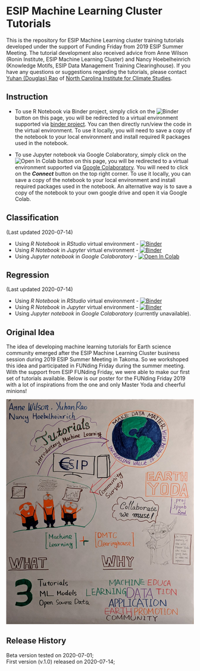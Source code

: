 # ESIP Machine Learning Cluster Tutorials  

This is the repository for ESIP Machine Learning cluster training tutorials developed under the support of Funding Friday from 2019 ESIP Summer Meeting. The tutorial development also received advice from Anne Wilson (Ronin Institute, ESIP Machine Learning Cluster) and Nancy Hoebelheinrich (Knowledge Motifs, ESIP Data Management Training Clearinghouse). If you have any questions or suggestions regarding the tutorials, please contact [Yuhan (Douglas) Rao](mailto:yuhan.rao@gmail.com) of [North Carolina Institute for Climate Studies](https://ncics.org/people/douglas-rao/).  

## Instruction  

- To use R Notebook via Binder project, simply click on the ![Binder](https://mybinder.org/badge_logo.svg) button on this page, you will be redirected to a virtual environment supported via [binder project](mybinder.org). You can then directly run/view the code in the virtual environment.  To use it locally, you will need to save a copy of the notebook to your local environment and install required R packages used in the notebook.  

- To use Jupyter notebook via Google Colaboratory, simply click on the ![Open In Colab](https://colab.research.google.com/assets/colab-badge.svg) button on this page, you will be redirected to a virtual environment supported via [Google Colaboratory](https://colab.research.google.com/notebooks/intro.ipynb#scrollTo=GJBs_flRovLc). You will need to click on the _**Connect**_ button on the top right corner. To use it locally, you can save a copy of the notebook to your local environment and install required packages used in the notebook. An alternative way is to save a copy of the notebook to your own google drive and open it via Google Colab.   

## Classification  

(Last updated 2020-07-14)

- Using *R Notebook* in *RStudio* virtual environment - [![Binder](https://mybinder.org/badge_logo.svg)](https://mybinder.org/v2/gh/geo-yrao/esip-ml-tutorials/master?urlpath=rstudio?/classification/ESIP-Machine-Learning-Tutorial-Classification.Rmd)  
- Using *R Notebook* in *Jupyter* virtual environment - [![Binder](https://mybinder.org/badge_logo.svg)](https://mybinder.org/v2/gh/geo-yrao/esip-ml-tutorials/master?filepath=classification%2FESIP-Machine-Learning-Tutorial-Classification-R.ipynb)  
- Using *Jupyter notebook* in *Google Colaboratory* - [![Open In Colab](https://colab.research.google.com/assets/colab-badge.svg)](https://colab.research.google.com/github/geo-yrao/esip-ml-tutorials/blob/master/classification/ESIP_Machine_Learning_Tutorials_Classification-Python.ipynb)

## Regression

(Last updated 2020-07-14)

- Using *R Notebook* in *RStudio* virtual environment - [![Binder](https://mybinder.org/badge_logo.svg)](https://mybinder.org/v2/gh/geo-yrao/esip-ml-tutorials/master)  
- Using *R Notebook* in *Jupyter* virtual environment - [![Binder](https://mybinder.org/badge_logo.svg)](https://mybinder.org/v2/gh/geo-yrao/esip-ml-tutorials/master)  
- Using *Jupyter notebook* in *Google Colaboratory* (currently unavailable).

## Original Idea  

The idea of developing machine learning tutorials for Earth science community emerged after the ESIP Machine Learning Cluster business session during 2019 ESIP Summer Meeting in Takoma. So we workshoped this idea and participated in FUNding Friday during the summer meeting. With the support from ESIP FUNding Friday, we were able to make our first set of tutorials available. Below is our poster for the FUNding Friday 2019 with a lot of inspirations from the one and only Master Yoda and cheerful minions!

![2019 ESIP FUNding Friday Poster](ESIP-FUNdingFriday-2019-small.jpg)

## Release History  

Beta version tested on 2020-07-01;  
First version (v.1.0) released on 2020-07-14; 
